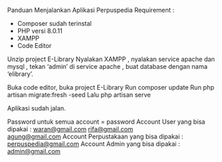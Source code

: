 
Panduan Menjalankan Aplikasi Perpuspedia
Requirement :
-	Composer sudah terinstal
-	PHP versi 8.0.11
-	XAMPP
-	Code Editor

Unzip project E-Library 
Nyalakan XAMPP , nyalakan service apache dan mysql , tekan ‘admin’ di service apache , buat database dengan nama ‘elibrary’. 

Buka code editor, buka project E-Library 
Run composer update
Run php artisan migrate:fresh -seed
Lalu php artisan serve

Aplikasi sudah jalan.


Password untuk semua account = password
Account User yang bisa dipakai :
waran@gmail.com
rifa@gmail.com	
agung@gmail.com
Account Perpustakaan yang bisa dipakai :
perpuspedia@gmail.com
Account Admin yang bisa dipakai :
admin@gmail.com



